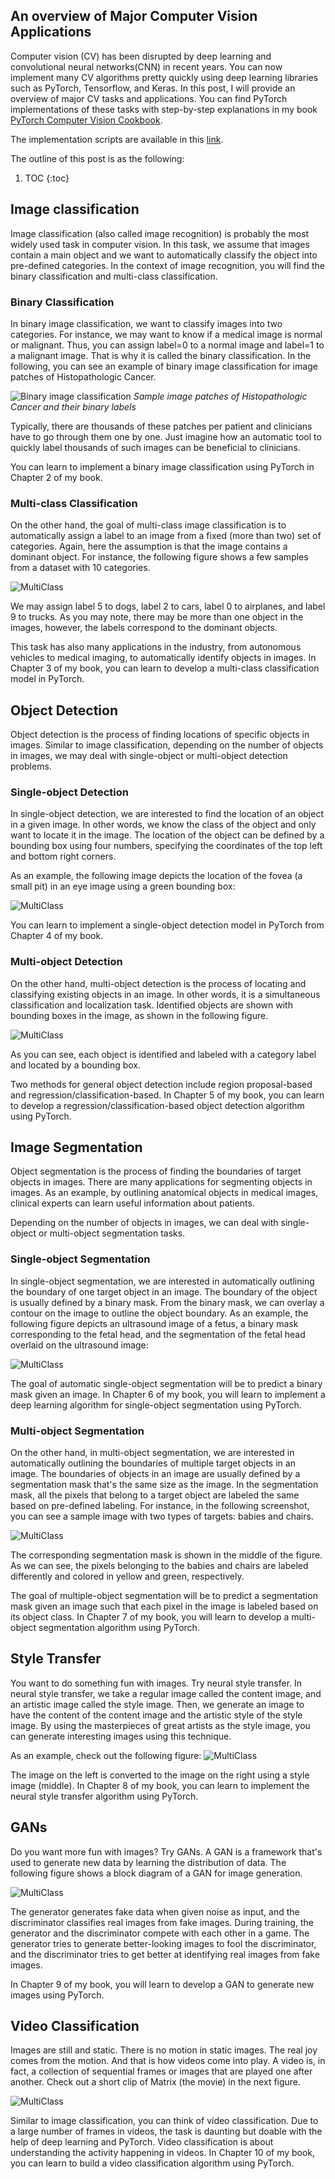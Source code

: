 
## An overview of Major Computer Vision Applications

Computer vision (CV) has been disrupted by deep learning and convolutional neural networks(CNN) in recent years. You can now implement many CV algorithms pretty quickly using deep learning libraries such as PyTorch, Tensorflow, and Keras. In this post, I will provide an overview of major CV tasks and applications. You can find PyTorch implementations of these tasks with step-by-step explanations in my book [PyTorch Computer Vision Cookbook](https://www.amazon.com/PyTorch-Computer-Vision-Cookbook-computer/dp/1838644830/ref=sr_1_2_sspa?dchild=1&keywords=computer+vision+cookbook&qid=1592198268&sr=8-2-spons&psc=1&spLa=ZW5jcnlwdGVkUXVhbGlmaWVyPUEzUEVPNEI1REE4WTBQJmVuY3J5cHRlZElkPUEwODI5NjUxMlQ2T0ZCSEkxNTg4NiZlbmNyeXB0ZWRBZElkPUEwODQ0NjgxQTdaRDhYQjdXWFFQJndpZGdldE5hbWU9c3BfYXRmJmFjdGlvbj1jbGlja1JlZGlyZWN0JmRvTm90TG9nQ2xpY2s9dHJ1ZQ==). 

The implementation scripts are available in this [link](https://github.com/PacktPublishing/PyTorch-Computer-Vision-Cookbook).

The outline of this post is as the following:
1. TOC
{:toc}

## Image classification
Image classification (also called image recognition) is probably the most widely used task in computer
vision. In this task, we assume that images contain a main object and we want to automatically classify the object into pre-defined categories. In the context of image recognition, you will find the binary classification
and multi-class classification. 

### Binary Classification
In binary image classification, we want to classify images into two categories. For
instance, we may want to know if a medical image is normal or malignant. Thus, you can assign label=0 to a normal image and 
label=1 to a malignant image. That is why it is called the binary classification. In the following, you can see an example of binary image classification for image patches of Histopathologic Cancer.

![Binary image classification](/images/cv_overview/binary_image_classification.png)
*Sample image patches of Histopathologic Cancer and their binary labels*

Typically, there are thousands of these patches per patient and clinicians have to go through them one by one. Just imagine
how an automatic tool to quickly label thousands of such images can be beneficial to clinicians.

You can learn to implement a binary image classification using PyTorch in Chapter 2 of my book.
 

### Multi-class Classification
On the other hand, the goal of multi-class image classification is to automatically assign a label to an image from a fixed (more than two) set of categories. Again, here the assumption is that the image contains a dominant object. 
For instance, the following figure shows a few samples from a dataset with 10 categories.

![MultiClass](/images/cv_overview/multiclass.png)

We may assign label 5 to dogs, label 2 to cars, label 0 to airplanes, and label 9 to trucks. As you may note, there may be more than
one object in the images, however, the labels correspond to the dominant objects.

This task has also many applications in the industry, from autonomous vehicles to medical imaging, to automatically identify objects in images. In Chapter 3 of my book, you can learn to develop a multi-class classification model in PyTorch.

## Object Detection
Object detection is the process of finding locations of specific objects in images. Similar to image classification, depending on the number of objects in images, we may deal with single-object or multi-object
detection problems. 

### Single-object Detection
In single-object detection, we are interested to find the location of an object in a given image. In other words, we know the class of the object and only want to locate it in the image. The location of the object can be defined by a bounding box using four numbers, specifying the coordinates of the top left and bottom right corners.

As an example, the following image depicts the location of the fovea (a small pit) in an eye image using a green bounding box:

![MultiClass](/images/cv_overview/singleobject.png)

You can learn to implement a single-object detection model in PyTorch from Chapter 4 of my book.


### Multi-object Detection
On the other hand, multi-object detection is the process of locating and classifying existing objects in an image. In other words, it is a simultaneous classification and localization task.
Identified objects are shown with bounding boxes in the image, as shown in the following figure. 

![MultiClass](/images/cv_overview/multiObjectDetection.png)

As you can see, each object is identified and labeled with a category label and located by a bounding box.

Two methods for general object detection include region proposal-based and regression/classification-based. In Chapter 5 of my book, you can learn to develop a regression/classification-based object detection algorithm using PyTorch.


## Image Segmentation
Object segmentation is the process of finding the boundaries of target objects in images. There are many applications for segmenting objects in images. As an example, by outlining anatomical objects in medical images, clinical experts can learn useful information
about patients.

Depending on the number of objects in images, we can deal with single-object or multi-object segmentation tasks. 

### Single-object Segmentation 
In single-object segmentation, we are interested in automatically outlining the boundary of one target object in an image.
The boundary of the object is usually defined by a binary mask. From the binary mask, we can overlay a contour on the image to outline the object boundary. As an example, the following figure depicts an ultrasound image of a fetus, a binary mask corresponding
to the fetal head, and the segmentation of the fetal head overlaid on the ultrasound image:

![MultiClass](/images/cv_overview/segmentation.png)

The goal of automatic single-object segmentation will be to predict a binary mask
given an image. In Chapter 6 of my book, you will learn to implement a deep learning algorithm for single-object segmentation using PyTorch.


### Multi-object Segmentation
On the other hand, in multi-object segmentation, we are interested in automatically outlining
the boundaries of multiple target objects in an image. The boundaries of objects in an image are usually defined by a segmentation mask that's the same size as the image. In the segmentation mask, all the pixels that belong to a target
object are labeled the same based on pre-defined labeling. For instance, in the following
screenshot, you can see a sample image with two types of targets: babies and chairs.

![MultiClass](/images/cv_overview/msegmentation.png)

The corresponding segmentation mask is shown in the middle of the figure. As we can see,
the pixels belonging to the babies and chairs are labeled differently and colored in yellow
and green, respectively.

The goal of multiple-object segmentation will be to predict a segmentation mask given
an image such that each pixel in the image is labeled based on its object class. In 
Chapter 7 of my book, you will learn to develop a multi-object segmentation algorithm using PyTorch. 


## Style Transfer
You want to do something fun with images. Try neural style transfer. In neural style transfer, we take a regular image called the content image, and an artistic image called the style image. Then, we generate an image to have the content of the content image and the artistic style of the style image.
By using the masterpieces of great artists as the style image, you can 
generate interesting images using this technique.

As an example, check out the following figure:
![MultiClass](/images/cv_overview/styletransfer.png)

The image on the left is converted to the image on the right using a style image (middle).
In Chapter 8 of my book, you can learn to implement the neural style transfer algorithm using PyTorch. 


## GANs
Do you want more fun with images? Try GANs. A GAN is a framework that's used to generate new data by learning the distribution of data. 
The following figure shows a block diagram of a GAN for image generation.

![MultiClass](/images/cv_overview/gan.png)

The generator generates fake data when given noise as
input, and the discriminator classifies real images from fake images. During training, the generator and the discriminator compete with each other in a game. The generator tries to generate better-looking images to fool the
discriminator, and the discriminator tries to get better at identifying real images from fake
images.

In Chapter 9 of my book, you will learn to develop a GAN to generate new images using PyTorch.

## Video Classification
Images are still and static. There is no motion in static images. The real joy comes from
the motion. And that is how videos come into play. A video is, in fact, a collection of sequential frames or images that are played one after another. Check out a short clip of Matrix (the movie) in the next figure.

![MultiClass](/images/cv_overview/video.png)

Similar to image classification, you can think of video classification. Due to a large number of frames in videos, the task is daunting but doable with the help of deep learning and PyTorch. Video classification is about understanding the activity happening in videos. In Chapter 10 of my book, you can learn to build a video classification algorithm using PyTorch.


